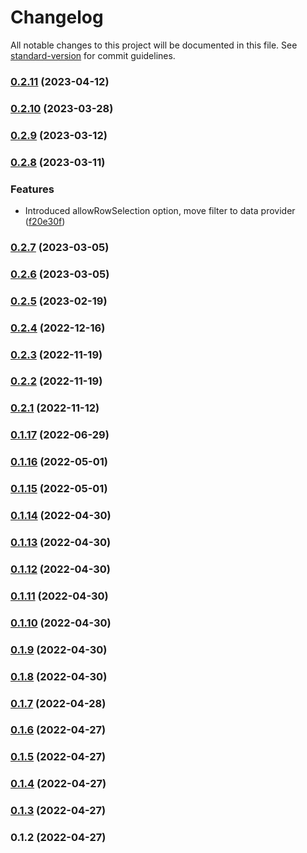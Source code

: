 # Changelog

All notable changes to this project will be documented in this file. See [standard-version](https://github.com/conventional-changelog/standard-version) for commit guidelines.

### [0.2.11](https://github.com/table4js/components/compare/v0.2.10...v0.2.11) (2023-04-12)

### [0.2.10](https://github.com/table4js/components/compare/v0.2.9...v0.2.10) (2023-03-28)

### [0.2.9](https://github.com/table4js/components/compare/v0.2.8...v0.2.9) (2023-03-12)

### [0.2.8](https://github.com/table4js/components/compare/v0.2.7...v0.2.8) (2023-03-11)


### Features

* Introduced allowRowSelection option, move filter to data provider ([f20e30f](https://github.com/table4js/components/commit/f20e30f57bc9dd3f8e40e2fdb6e84b427dc9bca1))

### [0.2.7](https://github.com/table4js/components/compare/v0.2.6...v0.2.7) (2023-03-05)

### [0.2.6](https://github.com/table4js/components/compare/v0.2.5...v0.2.6) (2023-03-05)

### [0.2.5](https://github.com/table4js/components/compare/v0.2.4...v0.2.5) (2023-02-19)

### [0.2.4](https://github.com/table4js/components/compare/v0.2.3...v0.2.4) (2022-12-16)

### [0.2.3](https://github.com/table4js/components/compare/v0.2.2...v0.2.3) (2022-11-19)

### [0.2.2](https://github.com/table4js/components/compare/v0.2.1...v0.2.2) (2022-11-19)

### [0.2.1](https://github.com/table4js/components/compare/v0.1.17...v0.2.1) (2022-11-12)

### [0.1.17](https://github.com/table4js/components/compare/v0.1.16...v0.1.17) (2022-06-29)

### [0.1.16](https://github.com/table4js/components/compare/v0.1.15...v0.1.16) (2022-05-01)

### [0.1.15](https://github.com/table4js/components/compare/v0.1.14...v0.1.15) (2022-05-01)

### [0.1.14](https://github.com/table4js/components/compare/v0.1.13...v0.1.14) (2022-04-30)

### [0.1.13](https://github.com/table4js/components/compare/v0.1.12...v0.1.13) (2022-04-30)

### [0.1.12](https://github.com/table4js/components/compare/v0.1.11...v0.1.12) (2022-04-30)

### [0.1.11](https://github.com/table4js/components/compare/v0.1.10...v0.1.11) (2022-04-30)

### [0.1.10](https://github.com/table4js/components/compare/v0.1.9...v0.1.10) (2022-04-30)

### [0.1.9](https://github.com/table4js/components/compare/v0.1.8...v0.1.9) (2022-04-30)

### [0.1.8](https://github.com/table4js/components/compare/v0.1.7...v0.1.8) (2022-04-30)

### [0.1.7](https://github.com/table4js/components/compare/v0.1.6...v0.1.7) (2022-04-28)

### [0.1.6](https://github.com/table4js/components/compare/v0.1.5...v0.1.6) (2022-04-27)

### [0.1.5](https://github.com/table4js/components/compare/v0.1.4...v0.1.5) (2022-04-27)

### [0.1.4](https://github.com/table4js/components/compare/v0.1.3...v0.1.4) (2022-04-27)

### [0.1.3](https://github.com/table4js/components/compare/v0.1.2...v0.1.3) (2022-04-27)

### 0.1.2 (2022-04-27)

